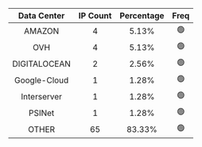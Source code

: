 | Data Center | IP Count | Percentage | Freq |
|:------------:|:--------:|:-----------:|:-----:|
| AMAZON | 4 | 5.13% | 🟢 |
| OVH | 4 | 5.13% | 🟢 |
| DIGITALOCEAN | 2 | 2.56% | 🟢 |
| Google-Cloud | 1 | 1.28% | 🟢 |
| Interserver | 1 | 1.28% | 🟢 |
| PSINet | 1 | 1.28% | 🟢 |
| OTHER | 65 | 83.33% | 🟢 |